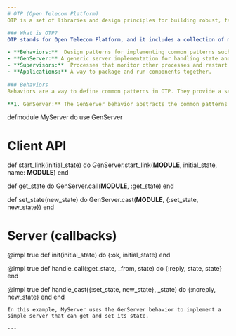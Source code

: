 ```yaml
---
# OTP (Open Telecom Platform)
OTP is a set of libraries and design principles for building robust, fault-tolerant, and distributed applications. While it was originally designed for telecom systems, its principles are applicable to a wide range of domains, making it invaluable for any serious Elixir developer.

### What is OTP?
OTP stands for Open Telecom Platform, and it includes a collection of middleware, libraries, and tools for building scalable and maintainable applications. The core components of OTP are:

- **Behaviors:**  Design patterns for implementing common patterns such as servers and state machines.
- **GenServer:** A generic server implementation for handling state and performing synchronous and asynchronous operations.
- **Supervisors:**  Processes that monitor other processes and restart them if they fail.
- **Applications:** A way to package and run components together.
  
### Behaviors
Behaviors are a way to define common patterns in OTP. They provide a set of callback functions that you must implement to conform to the behavior. The most commonly used behaviors are GenServer, Supervisor, and Application.

**1. GenServer:** The GenServer behavior abstracts the common patterns of a server, such as maintaining state and handling requests. It simplifies the process of implementing servers in your application.
```
defmodule MyServer do
  use GenServer

  # Client API

  def start_link(initial_state) do
    GenServer.start_link(__MODULE__, initial_state, name: __MODULE__)
  end

  def get_state do
    GenServer.call(__MODULE__, :get_state)
  end

  def set_state(new_state) do
    GenServer.cast(__MODULE__, {:set_state, new_state})
  end

  # Server (callbacks)

  @impl true
  def init(initial_state) do
    {:ok, initial_state}
  end

  @impl true
  def handle_call(:get_state, _from, state) do
    {:reply, state, state}
  end

  @impl true
  def handle_cast({:set_state, new_state}, _state) do
    {:noreply, new_state}
  end
end
```
In this example, MyServer uses the GenServer behavior to implement a simple server that can get and set its state.

---
```

